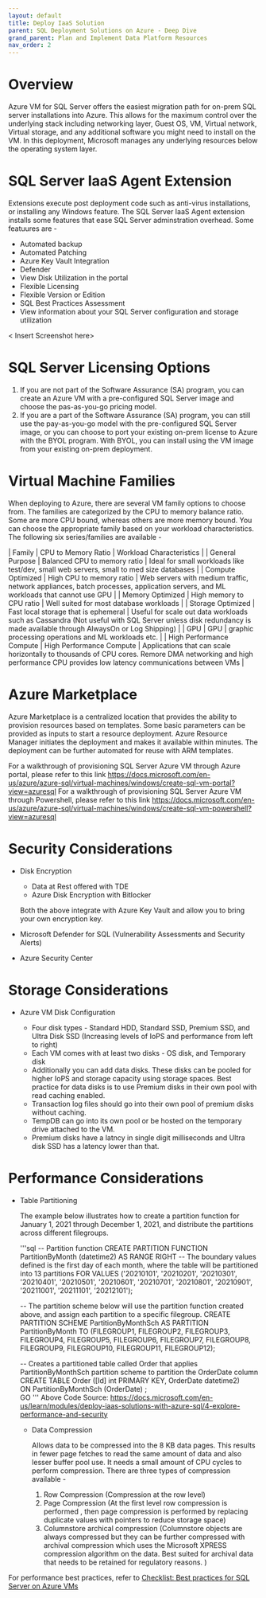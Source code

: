```yaml
---
layout: default
title: Deploy IaaS Solution
parent: SQL Deployment Solutions on Azure - Deep Dive
grand_parent: Plan and Implement Data Platform Resources
nav_order: 2
---
```


# Overview

Azure VM for SQL Server offers the easiest migration path for on-prem SQL server installations into Azure. This allows for the maximum control over the underlying stack including networking layer, Guest OS, VM, Virtual network, Virtual storage, and any additional software you might need to install on the VM. In this deployment, Microsoft manages any underlying resources below the operating system layer. 

# SQL Server IaaS Agent Extension

Extensions execute post deployment code such as anti-virus installations, or installing any Windows feature. The SQL Server IaaS Agent extension installs some features that ease SQL Server adminstration overhead. Some featuures are - 

- Automated backup
- Automated Patching
- Azure Key Vault Integration
- Defender 
- View Disk Utilization in the portal
- Flexible Licensing
- Flexible Version or Edition
- SQL Best Practices Assessment
- View information about your SQL Server configuration and storage utilization

< Insert Screenshot here>

# SQL Server Licensing Options

1. If you are  not part of the Software Assurance (SA) program, you can create an Azure VM with a pre-configured SQL Server image and choose the pas-as-you-go pricing model.
2. If you are a part of the Software Assurance (SA) program, you can still use the pay-as-you-go model with the pre-configured SQL Server image, or you can choose to port your existing on-prem license to Azure with the BYOL program. With BYOL, you can install using the VM image from your existing on-prem deployment. 

# Virtual Machine Families

When deploying to Azure, there are several VM family options to choose from. The families are categorized by the CPU to memory balance ratio. Some are more CPU bound, whereas others are more memory bound. You can choose the appropriate family based on your workload characteristics. The following six series/families are available -

| Family | CPU to Memory Ratio | Workload Characteristics |
| General Purpose | Balanced CPU to memory ratio | Ideal for small workloads like test/dev, small web servers, small to med size databases |
| Compute Optimized | High CPU to memory ratio | Web servers with medium traffic, network appliances, batch processes, application servers, and ML workloads that cannot use GPU |
| Memory Optimized | High memory to CPU ratio | Well suited for most database workloads |
| Storage Optimized | Fast local storage that is ephemeral | Useful for scale out data workloads such as Cassandra (Not useful with SQL Server unless disk redundancy is made available through AlwaysOn or Log Shipping) |
| GPU | GPU | graphic processing operations and ML workloads etc. |
| High Performance Compute | High Performance Compute | Applications that can scale horizontally to thousands of CPU cores. Remore DMA networking and high performance CPU provides low latency communications between VMs |

# Azure Marketplace

Azure Marketplace is a centralized location that provides the ability to provision resources based on templates. Some basic parameters can be provided as inputs to start a resource deployment. Azure Resource Manager initiates the deployment and makes it available within minutes. The deployment can be further automated for reuse with ARM templates. 

For a walkthrough of provisioning SQL Server Azure VM through Azure portal, please refer to this link https://docs.microsoft.com/en-us/azure/azure-sql/virtual-machines/windows/create-sql-vm-portal?view=azuresql
For a walkthrough of provisioning SQL Server Azure VM through Powershell, please refer to this link https://docs.microsoft.com/en-us/azure/azure-sql/virtual-machines/windows/create-sql-vm-powershell?view=azuresql

# Security Considerations

* Disk Encryption
  
  - Data at Rest offered with TDE
  - Azure Disk Encryption with Bitlocker

  Both the above integrate with Azure Key Vault and allow you to bring your own encryption key.

* Microsoft Defender for SQL (Vulnerability Assessments and Security Alerts)

* Azure Security Center

# Storage Considerations

  * Azure VM Disk Configuration

    - Four disk types - Standard HDD, Standard SSD, Premium SSD, and Ultra Disk SSD (Increasing levels of IoPS and performance from left to right)
    - Each VM comes with at least two disks - OS disk, and Temporary disk
    - Additionally you can add data disks. These disks can be pooled for higher IoPS and storage capacity using storage spaces. Best practice for data disks is to use Premium disks in their own pool with read caching enabled.
    - Transaction log files should go into their own pool of premium disks without caching.
    - TempDB can go into its own pool or be hosted on the temporary drive attached to the VM.
    - Premium disks have a latncy in single digit milliseconds and Ultra disk SSD has a latency lower than that. 

# Performance Considerations

  - Table Partitioning

    The example below illustrates how to create a partition function for January 1, 2021 through December 1, 2021, and distribute the partitions across different filegroups.

    '''sql
    -- Partition function
    CREATE PARTITION FUNCTION PartitionByMonth (datetime2)
        AS RANGE RIGHT
        -- The boundary values defined is the first day of each month, where the table will be partitioned into 13 partitions
        FOR VALUES ('20210101', '20210201', '20210301',
        '20210401', '20210501', '20210601', '20210701',
        '20210801', '20210901', '20211001', '20211101', 
        '20212101');

    -- The partition scheme below will use the partition function created above, and assign each partition to a specific filegroup.
    CREATE PARTITION SCHEME PartitionByMonthSch
        AS PARTITION PartitionByMonth
        TO (FILEGROUP1, FILEGROUP2, FILEGROUP3, FILEGROUP4,
            FILEGROUP5, FILEGROUP6, FILEGROUP7, FILEGROUP8,
            FILEGROUP9, FILEGROUP10, FILEGROUP11, FILEGROUP12);

    -- Creates a partitioned table called Order that applies PartitionByMonthSch partition scheme to partition the OrderDate column  
    CREATE TABLE Order ([Id] int PRIMARY KEY, OrderDate datetime2)  
        ON PartitionByMonthSch (OrderDate) ;  
    GO
    '''
    Above Code Source: https://docs.microsoft.com/en-us/learn/modules/deploy-iaas-solutions-with-azure-sql/4-explore-performance-and-security


    - Data Compression

      Allows data to be compressed into the 8 KB data pages. This results in fewer page fetches to read the same amount of data and also lesser buffer pool use.  It needs a small amount of CPU cycles to perform compression. There are three types of compression available - 

      1. Row Compression (Compression at the row level)
      2. Page Compression (At the first level row compression is performed , then page compression is performed by replacing duplicate values with pointers to reduce storage space)
      3. Columnstore archical compression (Columnstore objects are always compressed but they can be further compressed with archival compression which uses the Microsoft XPRESS compression algorithm on the data. Best suited for 
         archival data that needs to be retained for regulatory reasons. )

For performance best practices, refer to [Checklist: Best practices for SQL Server on Azure VMs
](https://docs.microsoft.com/en-us/azure/azure-sql/virtual-machines/windows/performance-guidelines-best-practices-checklist?view=azuresql)








